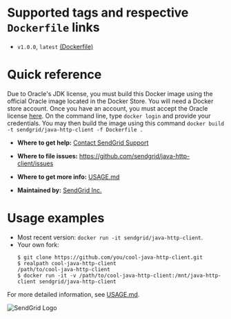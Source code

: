 # Supported tags and respective `Dockerfile` links
 - `v1.0.0`, `latest` [(Dockerfile)](Dockerfile)

# Quick reference
Due to Oracle's JDK license, you must build this Docker image using the official Oracle image located in the Docker Store. You will need a Docker store account. Once you have an account, you must accept the Oracle license [here](https://store.docker.com/images/oracle-serverjre-8). On the command line, type `docker login` and provide your credentials. You may then build the image using this command `docker build -t sendgrid/java-http-client -f Dockerfile .`

 - **Where to get help:**
   [Contact SendGrid Support](https://support.sendgrid.com/hc/en-us)

 - **Where to file issues:**
   https://github.com/sendgrid/java-http-client/issues

 - **Where to get more info:**
   [USAGE.md](USAGE.md)

 - **Maintained by:**
   [SendGrid Inc.](https://sendgrid.com)

# Usage examples
 - Most recent version: `docker run -it sendgrid/java-http-client`.
 - Your own fork:
   ```sh-session
   $ git clone https://github.com/you/cool-java-http-client.git
   $ realpath cool-java-http-client
   /path/to/cool-java-http-client
   $ docker run -it -v /path/to/cool-java-http-client:/mnt/java-http-client sendgrid/java-http-client
   ```

For more detailed information, see [USAGE.md](../docker/USAGE.md).

![SendGrid Logo](https://uiux.s3.amazonaws.com/2016-logos/email-logo%402x.png)
